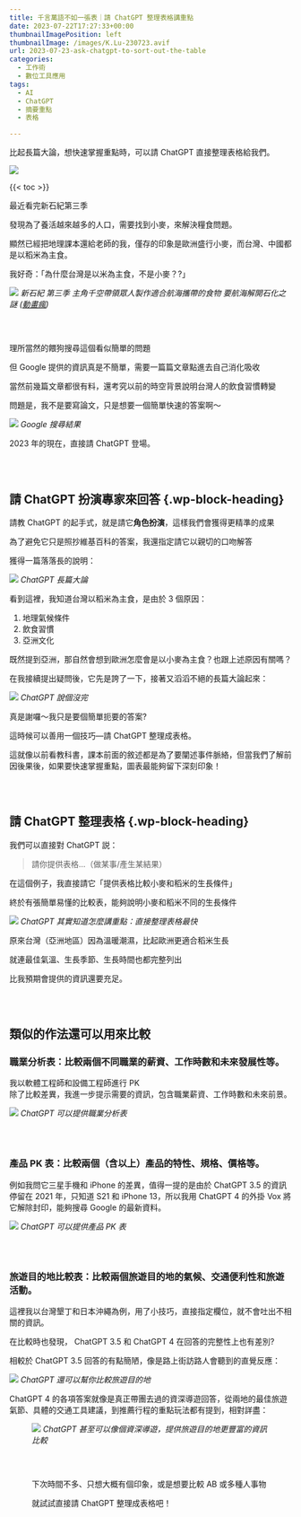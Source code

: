 ```yaml
---
title: 千言萬語不如一張表｜請 ChatGPT 整理表格講重點
date: 2023-07-22T17:27:33+00:00
thumbnailImagePosition: left
thumbnailImage: /images/K.Lu-230723.avif
url: 2023-07-23-ask-chatgpt-to-sort-out-the-table
categories:
  - 工作術
  - 數位工具應用
tags:
  - AI
  - ChatGPT
  - 摘要重點
  - 表格

---
```

比起長篇大論，想快速掌握重點時，可以請 ChatGPT 直接整理表格給我們。
<!--more-->

![](/images/K.Lu-230723.avif)

{{< toc >}}

最近看完新石紀第三季

發現為了養活越來越多的人口，需要找到小麥，來解決糧食問題。

顯然已經把地理課本還給老師的我，僅存的印象是歐洲盛行小麥，而台灣、中國都是以稻米為主食。

我好奇：「為什麼台灣是以米為主食，不是小麥？?」

![](VideoScreenshot-DrSTONE1-1302.avif)
*新石紀 第三季 主角千空帶領眾人製作適合航海攜帶的食物 要航海解開石化之謎 (<a href="https://ani.gamer.com.tw/animeVideo.php?sn=33256" target="_blank" rel="noreferrer noopener">動畫瘋</a>)*

<div style="height:30px" aria-hidden="true" class="wp-block-spacer">
</div>

理所當然的餵狗搜尋這個看似簡單的問題

但 Google 提供的資訊真是不簡單，需要一篇篇文章點進去自己消化吸收

當然前幾篇文章都很有料，還考究以前的時空背景說明台灣人的飲食習慣轉變

問題是，我不是要寫論文，只是想要一個簡單快速的答案啊～

![](google-search-0723.avif)
*Google 搜尋結果*

2023 年的現在，直接請 ChatGPT 登場。

<div style="height:30px" aria-hidden="true" class="wp-block-spacer">
</div>

## 請 ChatGPT 扮演專家來回答 {.wp-block-heading}

請教 ChatGPT 的起手式，就是請它**角色扮演**，這樣我們會獲得更精準的成果

為了避免它只是照抄維基百科的答案，我還指定請它以親切的口吻解答

獲得一篇落落長的說明：

![](chatgpt-0723.avif)
*ChatGPT 長篇大論*

看到這裡，我知道台灣以稻米為主食，是由於 3 個原因：

  1. 地理氣候條件
  2. 飲食習慣
  3. 亞洲文化

既然提到亞洲，那自然會想到歐洲怎麼會是以小麥為主食？也跟上述原因有關嗎？

在我接續提出疑問後，它先是誇了一下，接著又滔滔不絕的長篇大論起來：

![](chatgpt-0723_2.avif)
*ChatGPT 說個沒完*

真是謝囉～我只是要個簡單扼要的答案?

這時候可以善用一個技巧—請 ChatGPT 整理成表格。

這就像以前看教科書，課本前面的敘述都是為了要闡述事件脈絡，但當我們了解前因後果後，如果要快速掌握重點，圖表最能夠留下深刻印象！

<div style="height:30px" aria-hidden="true" class="wp-block-spacer">
</div>

## 請 ChatGPT 整理表格 {.wp-block-heading}

我們可以直接對 ChatGPT 説：

>請你提供表格…（做某事/產生某結果）


在這個例子，我直接請它「提供表格比較小麥和稻米的生長條件」

終於有張簡單易懂的比較表，能夠說明小麥和稻米不同的生長條件

![](chatgpt-0723_3.avif)
*ChatGPT 其實知道怎麼講重點：直接整理表格最快*


原來台灣（亞洲地區）因為溫暖潮濕，比起歐洲更適合稻米生長

就連最佳氣溫、生長季節、生長時間也都完整列出

比我預期會提供的資訊還要充足。

<div style="height:30px" aria-hidden="true" class="wp-block-spacer">
</div>

## 類似的作法還可以用來比較 

### 職業分析表：比較兩個不同職業的薪資、工作時數和未來發展性等。


我以軟體工程師和設備工程師進行 PK  
除了比較差異，我進一步提示需要的資訊，包含職業薪資、工作時數和未來前景。

![](job_3.5.avif)
*ChatGPT 可以提供職業分析表*

<div style="height:30px" aria-hidden="true" class="wp-block-spacer">
</div>

### 產品 PK 表：比較兩個（含以上）產品的特性、規格、價格等。

例如我問它三星手機和 iPhone 的差異，值得一提的是由於 ChatGPT 3.5 的資訊停留在 2021 年，只知道 S21 和 iPhone 13，所以我用 ChatGPT 4 的外掛 Vox 將它解除封印，能夠搜尋 Google 的最新資料。

![](2023-07-22-at-23.31.03.avif)
*ChatGPT 可以提供產品 PK 表*

<div style="height:30px" aria-hidden="true" class="wp-block-spacer">
</div>

### 旅遊目的地比較表：比較兩個旅遊目的地的氣候、交通便利性和旅遊活動。

這裡我以台灣墾丁和日本沖繩為例，用了小技巧，直接指定欄位，就不會吐出不相關的資訊。

在比較時也發現， ChatGPT 3.5 和 ChatGPT 4 在回答的完整性上也有差別?

相較於 ChatGPT 3.5 回答的有點簡陋，像是路上街訪路人會聽到的直覺反應：

![](Travel_GPT3.5.avif)
*ChatGPT 還可以幫你比較旅遊目的地*

ChatGPT 4 的各項答案就像是真正帶團去過的資深導遊回答，從兩地的最佳旅遊氣節、具體的交通工具建議，到推薦行程的重點玩法都有提到，相對詳盡：<figure class="wp-block-image size-full">


![](Travel_GPT4.avif)
*ChatGPT 甚至可以像個資深導遊，提供旅遊目的地更豐富的資訊比較*

<div style="height:30px" aria-hidden="true" class="wp-block-spacer">
</div>

下次時間不多、只想大概有個印象，或是想要比較 AB 或多種人事物

就試試直接請 ChatGPT 整理成表格吧！